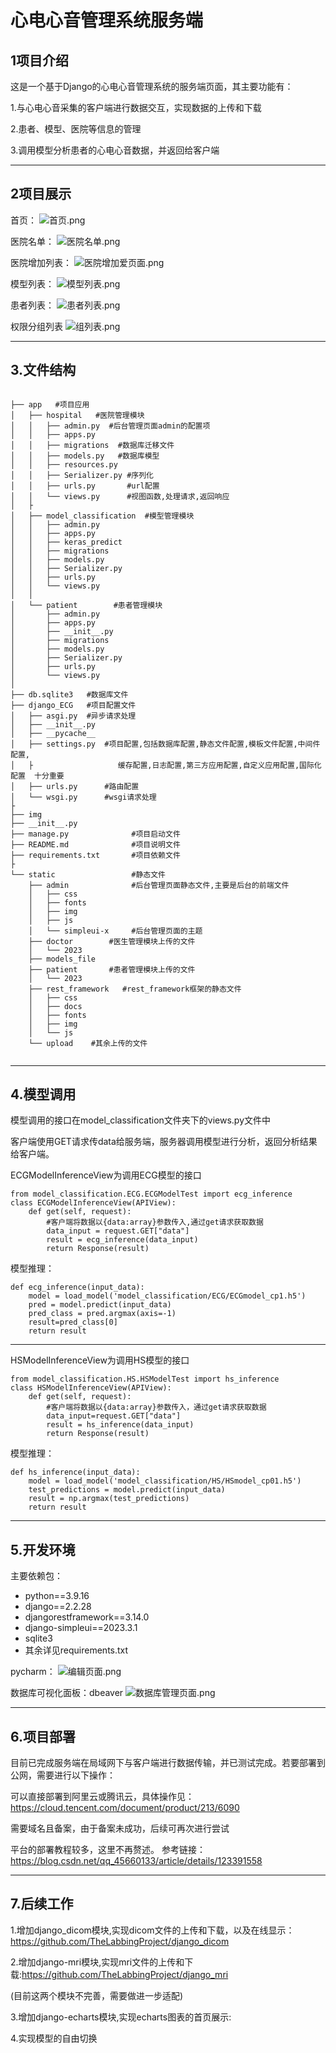 # 心电心音管理系统服务端

## 1项目介绍
这是一个基于Django的心电心音管理系统的服务端页面，其主要功能有：

1.与心电心音采集的客户端进行数据交互，实现数据的上传和下载

2.患者、模型、医院等信息的管理

3.调用模型分析患者的心电心音数据，并返回给客户端

----------------------------------------
## 2项目展示
首页：
![首页.png](img%2F%E9%A6%96%E9%A1%B5.png)

医院名单：
![医院名单.png](img%2F%E5%8C%BB%E9%99%A2%E5%90%8D%E5%8D%95.png)

医院增加列表：
![医院增加爱页面.png](img%2F%E5%8C%BB%E9%99%A2%E5%A2%9E%E5%8A%A0%E7%88%B1%E9%A1%B5%E9%9D%A2.png)

模型列表：
![模型列表.png](img%2F%E6%A8%A1%E5%9E%8B%E5%88%97%E8%A1%A8.png)

患者列表：
![患者列表.png](img%2F%E6%82%A3%E8%80%85%E5%88%97%E8%A1%A8.png)

权限分组列表
![组列表.png](img%2F%E7%BB%84%E5%88%97%E8%A1%A8.png)

----------------------------------------
## 3.文件结构
```

├── app   #项目应用      
│   ├── hospital   #医院管理模块
│   │   ├── admin.py  #后台管理页面admin的配置项
│   │   ├── apps.py 
│   │   ├── migrations  #数据库迁移文件
│   │   ├── models.py   #数据库模型
│   │   ├── resources.py 
│   │   ├── Serializer.py #序列化
│   │   ├── urls.py       #url配置
│   │   └── views.py      #视图函数,处理请求,返回响应
│   ├
│   ├── model_classification  #模型管理模块
│   │   ├── admin.py
│   │   ├── apps.py
│   │   ├── keras_predict
│   │   ├── migrations
│   │   ├── models.py
│   │   ├── Serializer.py
│   │   ├── urls.py
│   │   └── views.py
│   │
│   └── patient        #患者管理模块
│       ├── admin.py
│       ├── apps.py
│       ├── __init__.py
│       ├── migrations
│       ├── models.py
│       ├── Serializer.py
│       ├── urls.py
│       └── views.py
│      
├── db.sqlite3   #数据库文件
├── django_ECG   #项目配置文件
│   ├── asgi.py  #异步请求处理
│   ├── __init__.py  
│   ├── __pycache__
│   ├── settings.py  #项目配置,包括数据库配置,静态文件配置,模板文件配置,中间件配置,
│   ├                   缓存配置,日志配置,第三方应用配置,自定义应用配置,国际化配置  十分重要
│   ├── urls.py      #路由配置
│   └── wsgi.py      #wsgi请求处理
├
├── img
├── __init__.py
├── manage.py              #项目启动文件
├── README.md              #项目说明文件
├── requirements.txt       #项目依赖文件
├
└── static                 #静态文件    
    ├── admin              #后台管理页面静态文件,主要是后台的前端文件
    │   ├── css
    │   ├── fonts
    │   ├── img
    │   ├── js
    │   └── simpleui-x     #后台管理页面的主题
    ├── doctor        #医生管理模块上传的文件
    │   └── 2023
    ├── models_file 
    ├── patient       #患者管理模块上传的文件
    │   └── 2023
    ├── rest_framework   #rest_framework框架的静态文件
    │   ├── css
    │   ├── docs
    │   ├── fonts
    │   ├── img
    │   └── js
    └── upload    #其余上传的文件
      
```

----------------------------------------
## 4.模型调用
模型调用的接口在model_classification文件夹下的views.py文件中

客户端使用GET请求传data给服务端，服务器调用模型进行分析，返回分析结果给客户端。

ECGModelInferenceView为调用ECG模型的接口
```python3
from model_classification.ECG.ECGModelTest import ecg_inference
class ECGModelInferenceView(APIView):
    def get(self, request):
        #客户端将数据以{data:array}参数传入,通过get请求获取数据
        data_input = request.GET["data"]
        result = ecg_inference(data_input)
        return Response(result)
```
模型推理：
```python3
def ecg_inference(input_data):
    model = load_model('model_classification/ECG/ECGmodel_cp1.h5')
    pred = model.predict(input_data)
    pred_class = pred.argmax(axis=-1)
    result=pred_class[0]
    return result
```
----------------------------------------
HSModelInferenceView为调用HS模型的接口
```python3
from model_classification.HS.HSModelTest import hs_inference
class HSModelInferenceView(APIView):
    def get(self, request):
        #客户端将数据以{data:array}参数传入，通过get请求获取数据
        data_input=request.GET["data"]
        result = hs_inference(data_input)
        return Response(result)
```
模型推理：
```python3
def hs_inference(input_data):
    model = load_model('model_classification/HS/HSmodel_cp01.h5')
    test_predictions = model.predict(input_data)
    result = np.argmax(test_predictions)
    return result
```
---------------------------------------


## 5.开发环境
主要依赖包：
* python==3.9.16
* django==2.2.28
* djangorestframework==3.14.0
* django-simpleui==2023.3.1
* sqlite3  
* 其余详见requirements.txt


pycharm：
![编辑页面.png](img%2F%E7%BC%96%E8%BE%91%E9%A1%B5%E9%9D%A2.png)


数据库可视化面板：dbeaver
![数据库管理页面.png](img%2F%E6%95%B0%E6%8D%AE%E5%BA%93%E7%AE%A1%E7%90%86%E9%A1%B5%E9%9D%A2.png)

----------------------------------------
## 6.项目部署
目前已完成服务端在局域网下与客户端进行数据传输，并已测试完成。若要部署到公网，需要进行以下操作：

可以直接部署到阿里云或腾讯云，具体操作见：https://cloud.tencent.com/document/product/213/6090

需要域名且备案，由于备案未成功，后续可再次进行尝试

平台的部署教程较多，这里不再赘述。
参考链接：
https://blog.csdn.net/qq_45660133/article/details/123391558

----------------------------------------
## 7.后续工作
1.增加django_dicom模块,实现dicom文件的上传和下载，以及在线显示：https://github.com/TheLabbingProject/django_dicom

2.增加django-mri模块,实现mri文件的上传和下载:https://github.com/TheLabbingProject/django_mri 

(目前这两个模块不完善，需要做进一步适配)

3.增加django-echarts模块,实现echarts图表的首页展示:

4.实现模型的自由切换
